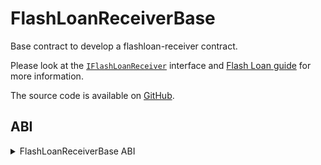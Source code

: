 # FlashLoanReceiverBase

Base contract to develop a flashloan-receiver contract.

Please look at the [`IFlashLoanReceiver`](../interfaces/IFlashLoanReceiver.md) interface and [Flash Loan guide](../../../guides/flash-loans.md) for more information.

The source code is available on [GitHub](https://github.com/aave/aave-v3-core/blob/master/contracts/flashloan/base/FlashLoanReceiverBase.sol).

## ABI
<details>
<summary>FlashLoanReceiverBase ABI</summary>

```
[
    {
        "inputs": [],
        "name": "ADDRESSES_PROVIDER",
        "outputs": [
            {
                "internalType": "contract IPoolAddressesProvider",
                "name": "",
                "type": "address"
            }
        ],
        "stateMutability": "view",
        "type": "function"
    },
    {
        "inputs": [],
        "name": "POOL",
        "outputs": [
            {
                "internalType": "contract IPool",
                "name": "",
                "type": "address"
            }
        ],
        "stateMutability": "view",
        "type": "function"
    },
    {
        "inputs": [
            {
                "internalType": "address[]",
                "name": "assets",
                "type": "address[]"
            },
            {
                "internalType": "uint256[]",
                "name": "amounts",
                "type": "uint256[]"
            },
            {
                "internalType": "uint256[]",
                "name": "premiums",
                "type": "uint256[]"
            },
            {
                "internalType": "address",
                "name": "initiator",
                "type": "address"
            },
            {
                "internalType": "bytes",
                "name": "params",
                "type": "bytes"
            }
        ],
        "name": "executeOperation",
        "outputs": [
            {
                "internalType": "bool",
                "name": "",
                "type": "bool"
            }
        ],
        "stateMutability": "nonpayable",
        "type": "function"
    }
]
```
</details>